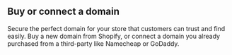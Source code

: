
## Buy or connect a domain

Secure the perfect domain for your store that customers can trust and find easily. Buy a new domain from Shopify, or connect a domain you already purchased from a third-party like Namecheap or GoDaddy.